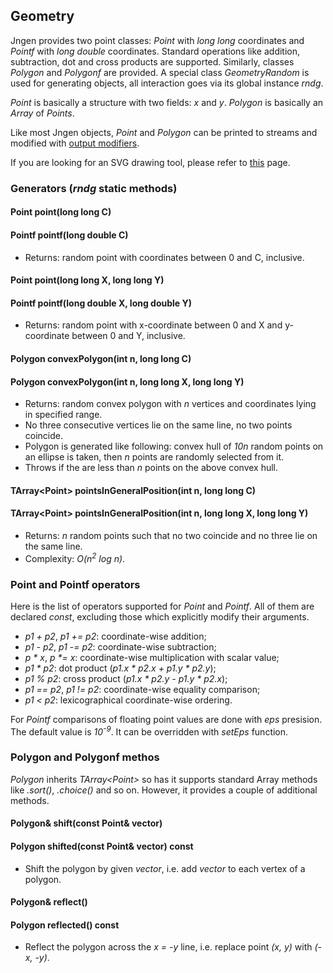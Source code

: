## Geometry

Jngen provides two point classes: *Point* with *long long* coordinates and *Pointf* with *long double* coordinates. Standard operations like addition, subtraction, dot and cross products are supported. Similarly, classes *Polygon* and *Polygonf* are provided. A special class *GeometryRandom* is used for generating objects, all interaction goes via its global instance *rndg*.

*Point* is basically a structure with two fields: *x* and *y*. *Polygon* is basically an *Array* of *Points*.

Like most Jngen objects, *Point* and *Polygon* can be printed to streams and modified with [output modifiers](printers.md).

If you are looking for an SVG drawing tool, please refer to [this](drawer.md) page.

### Generators (*rndg* static methods)
#### Point point(long long C)
#### Pointf pointf(long double C)
* Returns: random point with coordinates between 0 and C, inclusive.

#### Point point(long long X, long long Y)
#### Pointf pointf(long double X, long double Y)
* Returns: random point with x-coordinate between 0 and X and y-coordinate between 0 and Y, inclusive.

#### Polygon convexPolygon(int n, long long C)
#### Polygon convexPolygon(int n, long long X, long long Y)
* Returns: random convex polygon with *n* vertices and coordinates lying in specified range.
* No three consecutive vertices lie on the same line, no two points coincide.
* Polygon is generated like following: convex hull of *10n* random points on an ellipse is taken,
    then *n* points are randomly selected from it.
* Throws if the are less than *n* points on the above convex hull.

#### TArray&lt;Point> pointsInGeneralPosition(int n, long long C)
#### TArray&lt;Point> pointsInGeneralPosition(int n, long long X, long long Y)
* Returns: *n* random points such that no two coincide and no three lie on the same line.
* Complexity: *O(n<sup>2</sup> log n)*.

### Point and Pointf operators
Here is the list of operators supported for *Point* and *Pointf*. All of them are declared *const*, excluding those which explicitly modify their arguments.

* _p1 + p2_, _p1 += p2_: coordinate-wise addition;
* _p1 - p2_, _p1 -= p2_: coordinate-wise subtraction;
* _p * x_, _p *= x_: coordinate-wise multiplication with scalar value;
* _p1 * p2_: dot product (_p1.x * p2.x + p1.y * p2.y_);
* _p1 % p2_: cross product (_p1.x * p2.y - p1.y * p2.x_);
* _p1 == p2_, _p1 != p2_: coordinate-wise equality comparison;
* _p1 < p2_: lexicographical coordinate-wise ordering.

For *Pointf* comparisons of floating point values are done with *eps* presision. The default value is *10<sup>-9</sup>*. It can be overridden with *setEps* function.

### Polygon and Polygonf methos
*Polygon* inherits *TArray&lt;Point>* so has it supports standard Array methods like *.sort()*, *.choice()* and so on. However, it provides a couple of additional methods.

#### Polygon& shift(const Point& vector)
#### Polygon shifted(const Point& vector) const
* Shift the polygon by given *vector*, i.e. add *vector* to each vertex of a polygon.

#### Polygon& reflect()
#### Polygon reflected() const
* Reflect the polygon across the *x = -y* line, i.e. replace point *(x, y)* with *(-x, -y)*.
